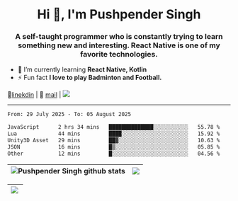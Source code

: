 <h1 align="center">Hi 👋, I'm Pushpender Singh</h1>
<h3 align="center">A self-taught programmer who is constantly trying to learn something new and interesting. React Native is one of my favorite technologies.</h3>

- 🌱 I’m currently learning **React Native, Kotlin**
- ⚡ Fun fact **I love to play Badminton and Football.**

👔[linekdin](https://www.linkedin.com/in/pushpender-singh-240061202/) | 📧 [mail](mailto:pushpendersingh694@gmail.com) | 
<a href="https://github.com/pushpender-singh-ap/pushpender-singh-ap">
    <img src="https://komarev.com/ghpvc/?username=pushpender-singh-ap&style=for-the-badge">
</a>


---

<!--START_SECTION:waka-->

```txt
From: 29 July 2025 - To: 05 August 2025

JavaScript      2 hrs 34 mins   ██████████████░░░░░░░░░░░   55.78 %
Lua             44 mins         ████░░░░░░░░░░░░░░░░░░░░░   15.92 %
Unity3D Asset   29 mins         ██▓░░░░░░░░░░░░░░░░░░░░░░   10.63 %
JSON            16 mins         █▒░░░░░░░░░░░░░░░░░░░░░░░   05.85 %
Other           12 mins         █░░░░░░░░░░░░░░░░░░░░░░░░   04.56 %
```

<!--END_SECTION:waka-->


| <a><img align="center" src="https://github-readme-stats-iota-ecru-15.vercel.app/api?username=pushpender-singh-ap&show_icons=true&include_all_commits=true&theme=buefy&hide_border=true" alt="Pushpender Singh github stats" /></a> | <a><img align="center" src="https://github-readme-stats-iota-ecru-15.vercel.app/api/top-langs/?username=pushpender-singh-ap&layout=compact&theme=buefy&hide_border=true" /></a> |
| ------------- | ------------- |

| <a> <img align="left" src="https://github-readme-streak-stats.herokuapp.com/?user=pushpender-singh-ap" /></br> </a> |
| ------------- |
